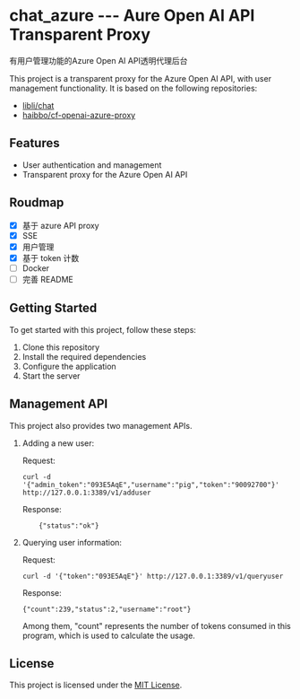 # chat_azure --- Aure Open AI API Transparent Proxy

有用户管理功能的Azure Open AI  API透明代理后台

This project is a transparent proxy for the Azure Open AI API, with user management functionality. It is based on the following repositories:

- [libli/chat](https://github.com/libli/chat)
- [haibbo/cf-openai-azure-proxy](https://github.com/haibbo/cf-openai-azure-proxy)

## Features

- User authentication and management
- Transparent proxy for the Azure Open AI API

## Roudmap
- [x] 基于 azure API proxy
- [x] SSE
- [x] 用户管理
- [x] 基于 token 计数
- [ ] Docker
- [ ] 完善 README

## Getting Started

To get started with this project, follow these steps:

1. Clone this repository
2. Install the required dependencies
3. Configure the application
4. Start the server

## Management API

This project also provides two management APIs.

1. Adding a new user:

    Request:
    ```
    curl -d '{"admin_token":"093E5AqE","username":"pig","token":"90092700"}' http://127.0.0.1:3389/v1/adduser
    ```

    Response:
    ```
        {"status":"ok"}
    ```
2. Querying user information:

    Request:
    ```
    curl -d '{"token":"093E5AqE"}' http://127.0.0.1:3389/v1/queryuser
    ```
    Response:
    ```
    {"count":239,"status":2,"username":"root"}
    ```

    Among them, "count" represents the number of tokens consumed in this program, which is used to calculate the usage.

## License

This project is licensed under the [MIT License](https://opensource.org/licenses/MIT).

